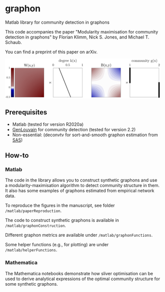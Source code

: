 # graphon
Matlab library for community detection in graphons

This code accompanies the paper "Modularity maximisation for community detection in graphons" by Florian Klimm, Nick S. Jones, and Michael T. Schaub.

You can find a preprint of this paper on arXiv.

![image info](./matlab/paperReproduction/figures/fig3_lambdaGraphon.png)

## Prerequisites
- Matlab (tested for version R2020a)
- [GenLouvain](https://github.com/GenLouvain/GenLouvain) for community detection (tested for version 2.2)
- Non-essential: (deconvtv for sort-and-smooth graphon estimation from [SAS](https://github.com/airoldilab/SAS))

## How-to

### Matlab
The code in the library allows you to construct synthetic graphons and use a modularity-maximisation algorithm to detect community structure in them. It also has some examples of graphons estimated from empirical network data.

To reproduce the figures in the manuscript, see folder `/matlab/paperReproduction`.

The code to construct synthetic graphons is available in `/matlab/graphonConstruction`.

Different graphon metrics are available under `/matlab/graphonFunctions`.

Some helper functions (e.g., for plotting) are under `/matlab/helperFunctions`.

### Mathematica

The Mathematica notebooks demonstrate how sliver optimisation can be used to derive analytical expressions of the optimal community structure for some synthetic graphons.

